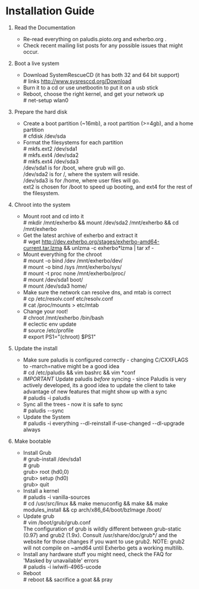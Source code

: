 Installation Guide
==================

1. Read the Documentation
    * Re-read everything on paludis.pioto.org and exherbo.org .
    * Check recent mailing list posts for any possible issues that might occur.

2. Boot a live system
    * Download SystemRescueCD (it has both 32 and 64 bit support)  
          # links http://www.sysresccd.org/Download  
    * Burn it to a cd or use unetbootin to put it on a usb stick
    * Reboot, choose the right kernel, and get your network up  
          # net-setup wlan0  

3. Prepare the hard disk
    * Create a boot partition (~16mb), a root partition (>=4gb), and a home partition  
          # cfdisk /dev/sda  
    * Format the filesystems for each partition  
          # mkfs.ext2 /dev/sda1  
          # mkfs.ext4 /dev/sda2  
          # mkfs.ext4 /dev/sda3  
      /dev/sda1 is for /boot, where grub will go.  
      /dev/sda2 is for /, where the system will reside.  
      /dev/sda3 is for /home, where user files will go.  
      ext2 is chosen for /boot to speed up booting, and ext4 for the rest of the filesystem.  

4. Chroot into the system
    * Mount root and cd into it  
          # mkdir /mnt/exherbo && mount /dev/sda2 /mnt/exherbo && cd /mnt/exherbo  
    * Get the latest archive of exherbo and extract it  
          # wget http://dev.exherbo.org/stages/exherbo-amd64-current.tar.lzma && unlzma -c exherbo*lzma | tar xf -  
    * Mount everything for the chroot  
          # mount -o bind /dev /mnt/exherbo/dev/  
          # mount -o bind /sys /mnt/exherbo/sys/  
          # mount -t proc none /mnt/exherbo/proc/  
          # mount /dev/sda1 boot/  
          # mount /dev/sda3 home/  
    * Make sure the network can resolve dns, and mtab is correct  
          # cp /etc/resolv.conf etc/resolv.conf  
          # cat /proc/mounts > etc/mtab  
    * Change your root!  
          # chroot /mnt/exherbo /bin/bash  
          # eclectic env update  
          # source /etc/profile  
          # export PS1="(chroot) $PS1"  

5. Update the install
    * Make sure paludis is configured correctly - changing C/CXXFLAGS to -march=native might be a good idea  
          # cd /etc/paludis && vim bashrc && vim *conf
    * _IMPORTANT_ Update paludis _before_ syncing - since Paludis is very actively developed, its a good idea to update the client to take advantage of new features that might show up with a sync  
          # paludis -i paludis  
    * Sync all the trees - now it is safe to sync  
          # paludis  --sync  
    * Update the System   
          # paludis -i everything --dl-reinstall if-use-changed --dl-upgrade always  
    
6. Make bootable
    * Install Grub  
          # grub-install /dev/sda1  
          # grub  
          grub> root (hd0,0)  
          grub> setup (hd0)  
          grub> quit  
    * Install a kernel  
          # paludis -i vanilla-sources  
          # cd /usr/src/linux && make menuconfig && make && make modules_install && cp arch/x86_64/boot/bzImage /boot/  
    * Update grub  
          # vim /boot/grub/grub.conf  
      The configuration of grub is wildly different between grub-static (0.97) and grub2 (1.9x). Consult /usr/share/doc/grub*/ and the website for those changes if you want to use grub2. NOTE: grub2 will not compile on ~amd64 until Exherbo gets a working multilib.  
    * Install any hardware stuff you might need, check the FAQ for 'Masked by unavailable' errors  
          # paludis -i iwlwifi-4965-ucode  
    * Reboot  
          # reboot && sacrifice a goat && pray  
